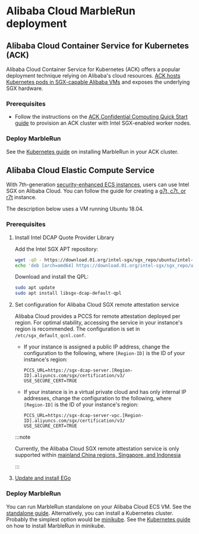 # Alibaba Cloud MarbleRun deployment

## Alibaba Cloud Container Service for Kubernetes (ACK)

Alibaba Cloud Container Service for Kubernetes (ACK) offers a popular deployment technique relying on Alibaba's cloud resources.
[ACK hosts Kubernetes pods in SGX-capable Alibaba VMs](https://www.alibabacloud.com/help/en/ack/ack-managed-and-ack-dedicated/user-guide/tee-based-confidential-computing) and exposes the underlying SGX hardware.

### Prerequisites

* Follow the instructions on the [ACK Confidential Computing Quick Start guide](https://www.alibabacloud.com/help/en/ack/ack-managed-and-ack-dedicated/user-guide/create-an-ack-managed-cluster-for-confidential-computing) to provision an ACK cluster with Intel SGX-enabled worker nodes.

### Deploy MarbleRun

See the [Kubernetes guide](../kubernetes.md) on installing MarbleRun in your ACK cluster.

## Alibaba Cloud Elastic Compute Service

With 7th-generation [security-enhanced ECS instances](https://www.alibabacloud.com/help/en/ecs/user-guide/overview-25), users can use Intel SGX on Alibaba Cloud.
You can follow the guide for creating a [g7t, c7t, or r7t](https://www.alibabacloud.com/help/en/ecs/user-guide/create-a-security-enhanced-instance) instance.

The description below uses a VM running Ubuntu 18.04.

### Prerequisites

1. Install Intel DCAP Quote Provider Library

    Add the Intel SGX APT repository:

    ```bash
    wget -qO - https://download.01.org/intel-sgx/sgx_repo/ubuntu/intel-sgx-deb.key | sudo apt-key add -
    echo 'deb [arch=amd64] https://download.01.org/intel-sgx/sgx_repo/ubuntu bionic main' | sudo tee /etc/apt/sources.list.d/intel-sgx.list
    ```

    Download and install the QPL:

    ```bash
    sudo apt update
    sudo apt install libsgx-dcap-default-qpl
    ```

1. Set configuration for Alibaba Cloud SGX remote attestation service

    Alibaba Cloud provides a PCCS for remote attestation deployed per region. For optimal stability, accessing the service in your instance's region is recommended.
    The configuration is set in `/etc/sgx_default_qcnl.conf`.

    * If your instance is assigned a public IP address, change the configuration to the following, where `[Region-ID]` is the ID of your instance's region:

        ```
        PCCS_URL=https://sgx-dcap-server.[Region-ID].aliyuncs.com/sgx/certification/v3/
        USE_SECURE_CERT=TRUE
        ```

    * If your instance is in a virtual private cloud and has only internal IP addresses, change the configuration to the following, where `[Region-ID]` is the ID of your instance's region:

        ```
        PCCS_URL=https://sgx-dcap-server-vpc.[Region-ID].aliyuncs.com/sgx/certification/v3/
        USE_SECURE_CERT=TRUE
        ```

    :::note

    Currently, the Alibaba Cloud SGX remote attestation service is only supported within [mainland China regions, Singapore, and Indonesia](https://www.alibabacloud.com/help/en/elastic-compute-service/latest/build-an-sgx-encrypted-computing-environment)

    :::

1. [Update and install EGo](https://github.com/edgelesssys/ego#install)

### Deploy MarbleRun

You can run MarbleRun standalone on your Alibaba Cloud ECS VM. See the [standalone guide](../standalone.md).
Alternatively, you can install a Kubernetes cluster. Probably the simplest option would be [minikube](https://minikube.sigs.k8s.io/docs/start/). See the [Kubernetes guide](../kubernetes.md) on how to install MarbleRun in minikube.
